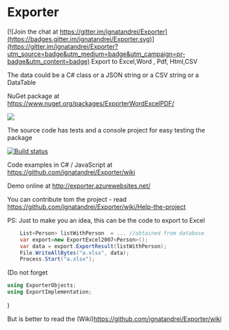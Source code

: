 # Exporter

[![Join the chat at https://gitter.im/ignatandrei/Exporter](https://badges.gitter.im/ignatandrei/Exporter.svg)](https://gitter.im/ignatandrei/Exporter?utm_source=badge&utm_medium=badge&utm_campaign=pr-badge&utm_content=badge)
Export to Excel,Word , Pdf, Html,CSV

The data could be a C# class or a JSON string or a CSV string or a DataTable

NuGet package at https://www.nuget.org/packages/ExporterWordExcelPDF/ 

<a href="https://www.nuget.org/packages/ExporterWordExcelPDF/"><img src="https://img.shields.io/nuget/v/ExporterWordExcelPDF.svg"></img></a>


The source code has tests and a console project for easy testing the package


[![Build status](https://ci.appveyor.com/api/projects/status/w4w6k0kxu2cide0m/branch/master?svg=true)](https://ci.appveyor.com/project/ignatandrei/exporter/branch/master)

Code examples in C# / JavaScript at <https://github.com/ignatandrei/Exporter/wiki>

Demo online at <http://exporter.azurewebsites.net/>

You can contribute tom the project - read <https://github.com/ignatandrei/Exporter/wiki/Help-the-project>


PS: Just to make you an idea, this can be the code to export to Excel
```csharp
    List<Person> listWithPerson  = ... //obtained from database
    var export=new ExportExcel2007<Person>();
    var data = export.ExportResult(listWithPerson);
    File.WriteAllBytes("a.xlsx", data);
    Process.Start("a.xlsx");
```
(Do not forget 
```csharp    
using ExporterObjects;
using ExportImplementation;  
```
)


But is better to read the (Wiki)<https://github.com/ignatandrei/Exporter/wiki>
